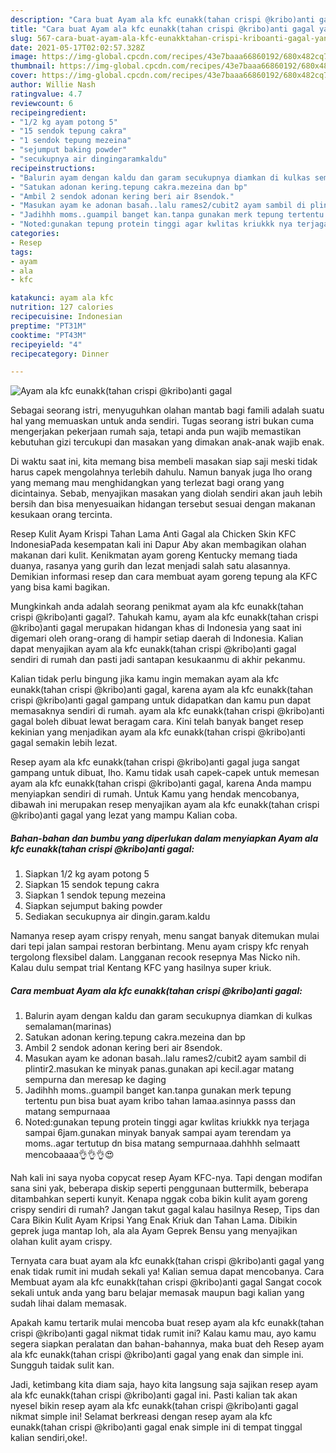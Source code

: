 ```yaml
---
description: "Cara buat Ayam ala kfc eunakk(tahan crispi @kribo)anti gagal yang enak dan Mudah Dibuat"
title: "Cara buat Ayam ala kfc eunakk(tahan crispi @kribo)anti gagal yang enak dan Mudah Dibuat"
slug: 567-cara-buat-ayam-ala-kfc-eunakktahan-crispi-kriboanti-gagal-yang-enak-dan-mudah-dibuat
date: 2021-05-17T02:02:57.328Z
image: https://img-global.cpcdn.com/recipes/43e7baaa66860192/680x482cq70/ayam-ala-kfc-eunakktahan-crispi-kriboanti-gagal-foto-resep-utama.jpg
thumbnail: https://img-global.cpcdn.com/recipes/43e7baaa66860192/680x482cq70/ayam-ala-kfc-eunakktahan-crispi-kriboanti-gagal-foto-resep-utama.jpg
cover: https://img-global.cpcdn.com/recipes/43e7baaa66860192/680x482cq70/ayam-ala-kfc-eunakktahan-crispi-kriboanti-gagal-foto-resep-utama.jpg
author: Willie Nash
ratingvalue: 4.7
reviewcount: 6
recipeingredient:
- "1/2 kg ayam potong 5"
- "15 sendok tepung cakra"
- "1 sendok tepung mezeina"
- "sejumput baking powder"
- "secukupnya air dingingaramkaldu"
recipeinstructions:
- "Balurin ayam dengan kaldu dan garam secukupnya diamkan di kulkas semalaman(marinas)"
- "Satukan adonan kering.tepung cakra.mezeina dan bp"
- "Ambil 2 sendok adonan kering beri air 8sendok."
- "Masukan ayam ke adonan basah..lalu rames2/cubit2 ayam sambil di plintir2.masukan ke minyak panas.gunakan api kecil.agar matang sempurna dan meresap ke daging"
- "Jadihhh moms..guampil banget kan.tanpa gunakan merk tepung tertentu pun bisa buat ayam kribo tahan lamaa.asinnya passs dan matang sempurnaaa"
- "Noted:gunakan tepung protein tinggi agar kwlitas kriukkk nya terjaga sampai 6jam.gunakan minyak banyak sampai ayam terendam ya moms..agar tertutup dn bisa matang sempurnaaa.dahhhh selmaatt mencobaaaa👌👌👌😍"
categories:
- Resep
tags:
- ayam
- ala
- kfc

katakunci: ayam ala kfc 
nutrition: 127 calories
recipecuisine: Indonesian
preptime: "PT31M"
cooktime: "PT43M"
recipeyield: "4"
recipecategory: Dinner

---
```



![Ayam ala kfc eunakk(tahan crispi @kribo)anti gagal](https://img-global.cpcdn.com/recipes/43e7baaa66860192/680x482cq70/ayam-ala-kfc-eunakktahan-crispi-kriboanti-gagal-foto-resep-utama.jpg)

Sebagai seorang istri, menyuguhkan olahan mantab bagi famili adalah suatu hal yang memuaskan untuk anda sendiri. Tugas seorang istri bukan cuma mengerjakan pekerjaan rumah saja, tetapi anda pun wajib memastikan kebutuhan gizi tercukupi dan masakan yang dimakan anak-anak wajib enak.

Di waktu  saat ini, kita memang bisa membeli masakan siap saji meski tidak harus capek mengolahnya terlebih dahulu. Namun banyak juga lho orang yang memang mau menghidangkan yang terlezat bagi orang yang dicintainya. Sebab, menyajikan masakan yang diolah sendiri akan jauh lebih bersih dan bisa menyesuaikan hidangan tersebut sesuai dengan makanan kesukaan orang tercinta. 

Resep Kulit Ayam Krispi Tahan Lama Anti Gagal ala Chicken Skin KFC IndonesiaPada kesempatan kali ini Dapur Aby akan membagikan olahan makanan dari kulit. Kenikmatan ayam goreng Kentucky memang tiada duanya, rasanya yang gurih dan lezat menjadi salah satu alasannya. Demikian informasi resep dan cara membuat ayam goreng tepung ala KFC yang bisa kami bagikan.

Mungkinkah anda adalah seorang penikmat ayam ala kfc eunakk(tahan crispi @kribo)anti gagal?. Tahukah kamu, ayam ala kfc eunakk(tahan crispi @kribo)anti gagal merupakan hidangan khas di Indonesia yang saat ini digemari oleh orang-orang di hampir setiap daerah di Indonesia. Kalian dapat menyajikan ayam ala kfc eunakk(tahan crispi @kribo)anti gagal sendiri di rumah dan pasti jadi santapan kesukaanmu di akhir pekanmu.

Kalian tidak perlu bingung jika kamu ingin memakan ayam ala kfc eunakk(tahan crispi @kribo)anti gagal, karena ayam ala kfc eunakk(tahan crispi @kribo)anti gagal gampang untuk didapatkan dan kamu pun dapat memasaknya sendiri di rumah. ayam ala kfc eunakk(tahan crispi @kribo)anti gagal boleh dibuat lewat beragam cara. Kini telah banyak banget resep kekinian yang menjadikan ayam ala kfc eunakk(tahan crispi @kribo)anti gagal semakin lebih lezat.

Resep ayam ala kfc eunakk(tahan crispi @kribo)anti gagal juga sangat gampang untuk dibuat, lho. Kamu tidak usah capek-capek untuk memesan ayam ala kfc eunakk(tahan crispi @kribo)anti gagal, karena Anda mampu menyiapkan sendiri di rumah. Untuk Kamu yang hendak mencobanya, dibawah ini merupakan resep menyajikan ayam ala kfc eunakk(tahan crispi @kribo)anti gagal yang lezat yang mampu Kalian coba.

<!--inarticleads1-->

##### Bahan-bahan dan bumbu yang diperlukan dalam menyiapkan Ayam ala kfc eunakk(tahan crispi @kribo)anti gagal:

1. Siapkan 1/2 kg ayam potong 5
1. Siapkan 15 sendok tepung cakra
1. Siapkan 1 sendok tepung mezeina
1. Siapkan sejumput baking powder
1. Sediakan secukupnya air dingin.garam.kaldu


Namanya resep ayam crispy renyah, menu sangat banyak ditemukan mulai dari tepi jalan sampai restoran berbintang. Menu ayam crispy kfc renyah tergolong flexsibel dalam. Langganan recook resepnya Mas Nicko nih. Kalau dulu sempat trial Kentang KFC yang hasilnya super kriuk. 

<!--inarticleads2-->

##### Cara membuat Ayam ala kfc eunakk(tahan crispi @kribo)anti gagal:

1. Balurin ayam dengan kaldu dan garam secukupnya diamkan di kulkas semalaman(marinas)
1. Satukan adonan kering.tepung cakra.mezeina dan bp
1. Ambil 2 sendok adonan kering beri air 8sendok.
1. Masukan ayam ke adonan basah..lalu rames2/cubit2 ayam sambil di plintir2.masukan ke minyak panas.gunakan api kecil.agar matang sempurna dan meresap ke daging
1. Jadihhh moms..guampil banget kan.tanpa gunakan merk tepung tertentu pun bisa buat ayam kribo tahan lamaa.asinnya passs dan matang sempurnaaa
1. Noted:gunakan tepung protein tinggi agar kwlitas kriukkk nya terjaga sampai 6jam.gunakan minyak banyak sampai ayam terendam ya moms..agar tertutup dn bisa matang sempurnaaa.dahhhh selmaatt mencobaaaa👌👌👌😍


Nah kali ini saya nyoba copycat resep Ayam KFC-nya. Tapi dengan modifan sana sini yak, beberapa diskip seperti penggunaan buttermilk, beberapa ditambahkan seperti kunyit. Kenapa nggak coba bikin kulit ayam goreng crispy sendiri di rumah? Jangan takut gagal kalau hasilnya Resep, Tips dan Cara Bikin Kulit Ayam Kripsi Yang Enak Kriuk dan Tahan Lama. Dibikin geprek juga mantap loh, ala ala Ayam Geprek Bensu yang menyajikan olahan kulit ayam crispy. 

Ternyata cara buat ayam ala kfc eunakk(tahan crispi @kribo)anti gagal yang enak tidak rumit ini mudah sekali ya! Kalian semua dapat mencobanya. Cara Membuat ayam ala kfc eunakk(tahan crispi @kribo)anti gagal Sangat cocok sekali untuk anda yang baru belajar memasak maupun bagi kalian yang sudah lihai dalam memasak.

Apakah kamu tertarik mulai mencoba buat resep ayam ala kfc eunakk(tahan crispi @kribo)anti gagal nikmat tidak rumit ini? Kalau kamu mau, ayo kamu segera siapkan peralatan dan bahan-bahannya, maka buat deh Resep ayam ala kfc eunakk(tahan crispi @kribo)anti gagal yang enak dan simple ini. Sungguh taidak sulit kan. 

Jadi, ketimbang kita diam saja, hayo kita langsung saja sajikan resep ayam ala kfc eunakk(tahan crispi @kribo)anti gagal ini. Pasti kalian tak akan nyesel bikin resep ayam ala kfc eunakk(tahan crispi @kribo)anti gagal nikmat simple ini! Selamat berkreasi dengan resep ayam ala kfc eunakk(tahan crispi @kribo)anti gagal enak simple ini di tempat tinggal kalian sendiri,oke!.

